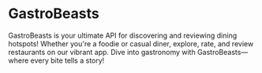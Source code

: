 # GastroBeasts
GastroBeasts is your ultimate API for discovering and reviewing dining hotspots! Whether you're a foodie or casual diner, explore, rate, and review restaurants on our vibrant app. Dive into gastronomy with GastroBeasts—where every bite tells a story!
